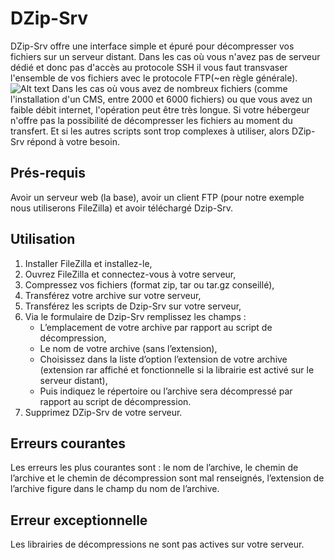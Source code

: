 # DZip-Srv
DZip-Srv offre une interface simple et épuré pour décompresser vos fichiers sur un serveur distant. Dans les cas où vous n'avez pas de serveur dédié et donc pas d'accès au protocole SSH il vous faut transvaser l'ensemble de vos fichiers avec le protocole FTP(~en règle générale).
![Alt text](http://soosyze.com/img/dzip-srv.png)
Dans les cas où vous avez de nombreux fichiers (comme l'installation d'un CMS, entre 2000 et 6000 fichiers) ou que vous avez un faible débit internet, l'opération peut être très longue. Si votre hébergeur n'offre pas la possibilité de décompresser les fichiers au moment du transfert. Et si les autres scripts sont trop complexes à utiliser, alors DZip-Srv répond à votre besoin.
## Prés-requis
Avoir un serveur web (la base), avoir un client FTP (pour notre exemple nous utiliserons FileZilla) et avoir téléchargé Dzip-Srv.

## Utilisation
1. Installer FileZilla et installez-le,
2. Ouvrez FileZilla et connectez-vous à votre serveur,
3. Compressez vos fichiers (format zip, tar ou tar.gz conseillé),
4. Transférez votre archive sur votre serveur,
5. Transférez les scripts de Dzip-Srv sur votre serveur,
6. Via le formulaire de Dzip-Srv remplissez les champs :
    * L’emplacement de votre archive par rapport au script de décompression,
    * Le nom de votre archive (sans l’extension),
    * Choisissez dans la liste d’option l’extension de votre archive (extension rar affiché et fonctionnelle si la librairie est activé sur le serveur distant),
    * Puis indiquez le répertoire ou l’archive sera décompressé par rapport au script de décompression.
7. Supprimez DZip-Srv de votre serveur.

## Erreurs courantes
Les erreurs les plus courantes sont :
le nom de l’archive, le chemin de l’archive et le chemin de décompression sont mal renseignés, l’extension de l’archive figure dans le champ du nom de l’archive.

## Erreur exceptionnelle
Les librairies de décompressions ne sont pas actives sur votre serveur.
